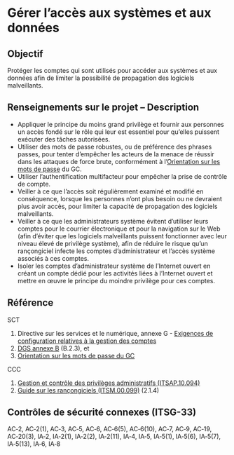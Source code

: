 # Gérer l’accès aux systèmes et aux données

## Objectif

Protéger les comptes qui sont utilisés pour accéder aux systèmes et aux données afin de limiter la possibilité de propagation des logiciels malveillants.

## Renseignements sur le projet – Description

- Appliquer le principe du moins grand privilège et fournir aux personnes un accès fondé sur le rôle qui leur est essentiel pour qu’elles puissent exécuter des tâches autorisées.
- Utiliser des mots de passe robustes, ou de préférence des phrases passes, pour tenter d’empêcher les acteurs de la menace de réussir dans les attaques de force brute, conformément à l’[Orientation sur les mots de passe](https://www.canada.ca/fr/gouvernement/systeme/gouvernement-numerique/securite-confidentialite-ligne/orientation-sur-mots-passe.html) du GC.
- Utiliser l’authentification multifacteur pour empêcher la prise de contrôle de compte.
- Veiller à ce que l’accès soit régulièrement examiné et modifié en conséquence, lorsque les personnes n’ont plus besoin ou ne devraient plus avoir accès, pour limiter la capacité de propagation des logiciels malveillants.
- Veiller à ce que les administrateurs système évitent d’utiliser leurs comptes pour le courrier électronique et pour la navigation sur le Web (afin d’éviter que les logiciels malveillants puissent fonctionner avec leur niveau élevé de privilège système), afin de réduire le risque qu’un rançongiciel infecte les comptes d’administrateur et l’accès système associés à ces comptes.
- Isoler les comptes d’administrateur système de l’Internet ouvert en créant un compte dédié pour les activités liées à l’Internet ouvert et mettre en œuvre le principe du moindre privilège pour ces comptes.

## Référence

SCT

1. Directive sur les services et le numérique, annexe G - [Exigences de configuration relatives à la gestion des comptes](https://www.gcpedia.gc.ca/gcwiki/images/8/87/7_-_Exigences_de_configuration_relatives_Ã_la_gestion_des_comptes.pdf)
2. [DGS annexe B](https://www.tbs-sct.gc.ca/pol/doc-fra.aspx?id=32611#appB) (B.2.3), et
3. [Orientation sur les mots de passe du GC](https://www.canada.ca/fr/gouvernement/systeme/gouvernement-numerique/securite-confidentialite-ligne/orientation-sur-mots-passe.html)

CCC

1. [Gestion et contrôle des privilèges administratifs (ITSAP.10.094)](https://cyber.gc.ca/fr/orientation/gestion-et-controle-des-privileges-administratifs-itsap10094)
2. [Guide sur les rançongiciels (ITSM.00.099)](https://cyber.gc.ca/fr/orientation/guide-sur-les-rancongiciels-itsm00099) (2.1.4)

## Contrôles de sécurité connexes (ITSG-33)

AC‑2, AC‑2(1), AC‑3, AC‑5, AC‑6, AC‑6(5), AC‑6(10), AC‑7, AC‑9, AC‑19, AC‑20(3), IA‑2, IA‑2(1), IA‑2(2), IA‑2(11), IA‑4, IA‑5, IA‑5(1), IA‑5(6), IA‑5(7), IA‑5(13), IA‑6, IA‑8
